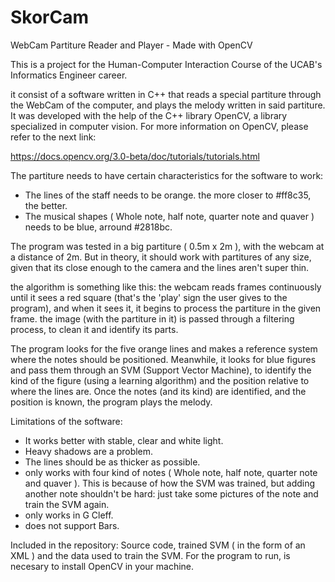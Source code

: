 # SkorCam

WebCam Partiture Reader and Player - Made with OpenCV

This is a project for the Human-Computer Interaction Course of the UCAB's Informatics Engineer career.

it consist of a software written in C++ that reads a special partiture through the WebCam of the computer, and plays the melody written in said partiture. It was developed with the help of the C++ library OpenCV, a library specialized in computer vision. For more information on OpenCV, please refer to the next link:

https://docs.opencv.org/3.0-beta/doc/tutorials/tutorials.html

The partiture needs to have certain characteristics for the software to work:
 
 * The lines of the staff needs to be orange. the more closer to #ff8c35, the better.
 * The musical shapes ( Whole note, half note, quarter note and quaver ) needs to be blue, arround #2818bc.
 
The program was tested in a big partiture ( 0.5m x 2m ), with the webcam at a distance of 2m. But in theory, it should work with partitures of any size, given that its close enough to the camera and the lines aren't super thin. 

the algorithm is something like this: the webcam reads frames continuously until it sees a red square (that's the 'play' sign the user gives to the program), and when it sees it, it begins to process the partiture in the given frame. the image (with the partiture in it) is passed through a filtering process, to clean it and identify its parts.

The program looks for the five orange lines and makes a reference system where the notes should be positioned. Meanwhile, it looks for blue figures and pass them through an SVM (Support Vector Machine), to identify the kind of the figure (using a learning algorithm) and the position relative to where the lines are. Once the notes (and its kind) are identified, and the position is known, the program plays the melody. 

Limitations of the software:

* It works better with stable, clear and white light.
* Heavy shadows are a problem.
* The lines should be as thicker as possible.
* only works with four kind of notes ( Whole note, half note, quarter note and quaver ). This is because of how the SVM was trained, but     adding another note shouldn't be hard: just take some pictures of the note and train the SVM again.
* only works in G Cleff.
* does not support Bars.

Included in the repository: Source code, trained SVM ( in the form of an XML ) and the data used to train the SVM. For the program to run, is necesary to install OpenCV in your machine.


 
